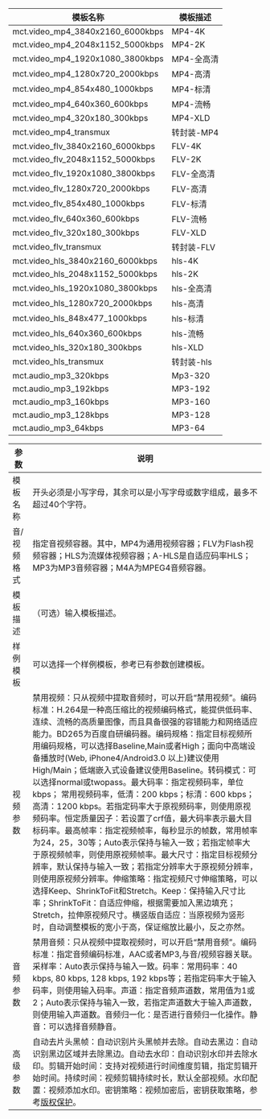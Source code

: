 | 模板名称                         | 模板描述   |
| -------------------------------- | ---------- |
| mct.video_mp4_3840x2160_6000kbps | MP4-4K     |
| mct.video_mp4_2048x1152_5000kbps | MP4-2K     |
| mct.video_mp4_1920x1080_3800kbps | MP4-全高清 |
| mct.video_mp4_1280x720_2000kbps  | MP4-高清   |
| mct.video_mp4_854x480_1000kbps   | MP4-标清   |
| mct.video_mp4_640x360_600kbps    | MP4-流畅   |
| mct.video_mp4_320x180_300kbps    | MP4-XLD    |
| mct.video_mp4_transmux           | 转封装-MP4 |
| mct.video_flv_3840x2160_6000kbps | FLV-4K     |
| mct.video_flv_2048x1152_5000kbps | FLV-2K     |
| mct.video_flv_1920x1080_3800kbps | FLV-全高清 |
| mct.video_flv_1280x720_2000kbps  | FLV-高清   |
| mct.video_flv_854x480_1000kbps   | FLV-标清   |
| mct.video_flv_640x360_600kbps    | FLV-流畅   |
| mct.video_flv_320x180_300kbps    | FLV-XLD    |
| mct.video_flv_transmux           | 转封装-FLV |
| mct.video_hls_3840x2160_6000kbps | hls-4K     |
| mct.video_hls_2048x1152_5000kbps | hls-2K     |
| mct.video_hls_1920x1080_3800kbps | hls-全高清 |
| mct.video_hls_1280x720_2000kbps  | hls-高清   |
| mct.video_hls_848x477_1000kbps   | hls-标清   |
| mct.video_hls_640x360_600kbps    | hls-流畅   |
| mct.video_hls_320x180_300kbps    | hls-XLD    |
| mct.video_hls_transmux           | 转封装-hls |
| mct.audio_mp3_320kbps            | Mp3-320    |
| mct.audio_mp3_192kbps            | MP3-192    |
| mct.audio_mp3_160kbps            | MP3-160    |
| mct.audio_mp3_128kbps            | MP3-128    |
| mct.audio_mp3_64kbps             | MP3-64     |

| 参数        | 说明                                                         |
| ----------- | ------------------------------------------------------------ |
| 模板名称    | 开头必须是小写字母，其余可以是小写字母或数字组成，最多不超过40个字符。 |
| 音/视频格式 | 指定音视频容器。其中，MP4为通用视频容器；FLV为Flash视频容器；HLS为流媒体视频容器；A-HLS是自适应码率HLS； MP3为MP3音频容器；M4A为MPEG4音频容器。 |
| 模板描述    | （可选）输入模板描述。                                       |
| 样例模板    | 可以选择一个样例模板，参考已有参数创建模板。                 |
| 视频参数    | 禁用视频：只从视频中提取音频时，可以开启“禁用视频”。编码标准：H.264是一种高压缩比的视频编码格式，能提供低码率、连续、流畅的高质量图像，而且具备很强的容错能力和网络适应能力。BD265为百度自研编码器。编码规格：指定目标视频所用编码规格，可以选择Baseline,Main或者High；面向中高端设备播放时(Web, iPhone4/Android3.0 以上)建议使用High/Main；低端嵌入式设备建议使用Baseline。转码模式：可以选择normal或twopass。最大码率：指定视频码率，单位kbps； 常用视频码率，低清：200 kbps；标清：600 kbps；高清：1200 kbps。若指定码率大于原视频码率，则使用原视频码率。恒定质量因子：若设置了crf值，最大码率表示最大目标码率。最高帧率：指定视频帧率，每秒显示的帧数，常用帧率为24，25，30等；Auto表示保持与输入一致；若指定帧率大于原视频帧率，则使用原视频帧率。最大尺寸：指定目标视频分辨率，默认保持与输入一致；若指定分辨率大于原视频分辨率，则使用原视频分辨率。伸缩策略：指定视频尺寸伸缩策略，可以选择Keep、ShrinkToFit和Stretch。Keep：保持输入尺寸比率；ShrinkToFit：自适应伸缩，根据需要加入黑边填充；Stretch，拉伸原视频尺寸。横竖版自适应：当原视频为竖形时，自动调整模板的宽小于高，保证缩放比最小，反之亦然。 |
| 音频参数    | 禁用音频：只从视频中提取视频时，可以开启“禁用音频”。编码标准：指定音频编码标准，AAC或者MP3,与音/视频容器关联。采样率：Auto表示保持与输入一致。码率：常用码率：40 kbps, 80 kbps, 128 kbps, 192 kbps等；若指定码率大于输入码率，则使用输入码率。声道：指定音频声道数，常用值为1或2；Auto表示保持与输入一致，若指定声道数大于输入声道数，则使用输入声道数。音频归一化：是否进行音频归一化操作。静音：可以选择音频静音。 |
| 高级参数    | 自动去片头黑帧：自动识别片头黑帧并去除。自动去黑边：自动识别黑边区域并去除黑边。自动去水印：自动识别水印并去除水印。剪辑开始时间：支持对视频进行时间维度剪辑，指定剪辑开始时间。持续时间：视频剪辑持续时长，默认全部视频。水印配置：视频添加水印。密钥策略：视频加密后，密钥获取策略，参考[版权保护](https://cloud.baidu.com/doc/MCT/s/Skmylkuy2)。 |